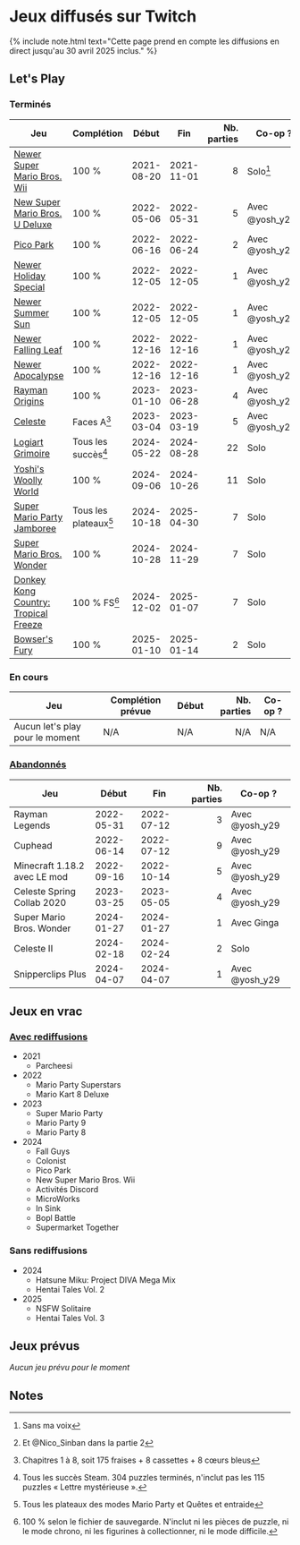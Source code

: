 # Jeux diffusés sur Twitch

{% include note.html text="Cette page prend en compte les diffusions en direct jusqu'au 30 avril 2025 inclus." %}

## Let's Play

### Terminés

| Jeu                                                                                                              | Complétion            | Début      | Fin        | Nb. parties | Co-op ?            |
| ---------------------------------------------------------------------------------------------------------------- | --------------------- | ---------- | ---------- | ----------: | ------------------ |
| [Newer Super Mario Bros. Wii](https://www.youtube.com/playlist?list=PLc3xBj1pKuhUJ3np-6_rJBOC4WWp9fPPg)          | 100 %                 | 2021-08-20 | 2021-11-01 |           8 | Solo[^1]           |
| [New Super Mario Bros. U Deluxe](https://www.youtube.com/playlist?list=PLc3xBj1pKuhX1mPp700oViCkVIYgMI8ip)       | 100 %                 | 2022-05-06 | 2022-05-31 |           5 | Avec @yosh_y29[^2] |
| [Pico Park](https://www.youtube.com/playlist?list=PLc3xBj1pKuhUbZav2XGORW4ocLutYJLlW)                            | 100 %                 | 2022-06-16 | 2022-06-24 |           2 | Avec @yosh_y29     |
| [Newer Holiday Special](https://youtu.be/U_nj9x56Cb4?t=0)                                                        | 100 %                 | 2022-12-05 | 2022-12-05 |           1 | Avec @yosh_y29     |
| [Newer Summer Sun](https://youtu.be/U_nj9x56Cb4?t=2374)                                                          | 100 %                 | 2022-12-05 | 2022-12-05 |           1 | Avec @yosh_y29     |
| [Newer Falling Leaf](https://youtu.be/My3iS3sf9rQ?t=0)                                                           | 100 %                 | 2022-12-16 | 2022-12-16 |           1 | Avec @yosh_y29     |
| [Newer Apocalypse](https://youtu.be/My3iS3sf9rQ?t=2547)                                                          | 100 %                 | 2022-12-16 | 2022-12-16 |           1 | Avec @yosh_y29     |
| [Rayman Origins](https://www.youtube.com/playlist?list=PLc3xBj1pKuhXvGqsz8eDP7a7raAS-D4nF)                       | 100 %                 | 2023-01-10 | 2023-06-28 |           4 | Avec @yosh_y29     |
| [Celeste](https://www.youtube.com/playlist?list=PLc3xBj1pKuhUK3VoVBHM4TM75dkeUu40Y)                              | Faces A[^3]           | 2023-03-04 | 2023-03-19 |           5 | Avec @yosh_y29     |
| [Logiart Grimoire](https://www.youtube.com/playlist?list=PLc3xBj1pKuhUY6_4Zbs8UPnxg7TWxaYXc)                     | Tous les succès[^4]   | 2024-05-22 | 2024-08-28 |          22 | Solo               |
| [Yoshi's Woolly World](https://www.youtube.com/playlist?list=PLc3xBj1pKuhV37A6mqJnBjC9h2g9_Dw3-)                 | 100 %                 | 2024-09-06 | 2024-10-26 |          11 | Solo               |
| [Super Mario Party Jamboree](https://www.youtube.com/playlist?list=PLc3xBj1pKuhVzJt-plfE2j0BxRzCOuhuZ)           | Tous les plateaux[^6] | 2024-10-18 | 2025-04-30 |           7 | Solo               |
| [Super Mario Bros. Wonder](https://www.youtube.com/playlist?list=PLc3xBj1pKuhUwjxcbKztqJWOExUngrJhG)             | 100 %                 | 2024-10-28 | 2024-11-29 |           7 | Solo               |
| [Donkey Kong Country: Tropical Freeze](https://www.youtube.com/playlist?list=PLc3xBj1pKuhXBvrzUQixMiqFMyYsPdvTJ) | 100 % FS[^5]          | 2024-12-02 | 2025-01-07 |           7 | Solo               |
| [Bowser's Fury](https://www.youtube.com/playlist?list=PLc3xBj1pKuhVHixhAuvPhYBdBYzW1nZKp)                        | 100 %                 | 2025-01-10 | 2025-01-14 |           2 | Solo               |

### En cours

| Jeu                                                                                                    | Complétion prévue | Début      | Nb. parties | Co-op ? |
| ------------------------------------------------------------------------------------------------------ | ----------------- | ---------- | ----------: | ------- |
| Aucun let's play pour le moment                                                                        | N/A               | N/A        |         N/A | N/A     |

### [Abandonnés](https://www.youtube.com/playlist?list=PLc3xBj1pKuhUQipyki9hos0mp-Ub3ZsUG)

| Jeu                          | Début      | Fin        | Nb. parties | Co-op ?        |
| ---------------------------- | ---------- | ---------- | ----------: | -------------- |
| Rayman Legends               | 2022-05-31 | 2022-07-12 |           3 | Avec @yosh_y29 |
| Cuphead                      | 2022-06-14 | 2022-07-12 |           9 | Avec @yosh_y29 |
| Minecraft 1.18.2 avec LE mod | 2022-09-16 | 2022-10-14 |           5 | Avec @yosh_y29 |
| Celeste Spring Collab 2020   | 2023-03-25 | 2023-05-05 |           4 | Avec @yosh_y29 |
| Super Mario Bros. Wonder     | 2024-01-27 | 2024-01-27 |           1 | Avec Ginga     |
| Celeste II                   | 2024-02-18 | 2024-02-24 |           2 | Solo           |
| Snipperclips Plus            | 2024-04-07 | 2024-04-07 |           1 | Avec @yosh_y29 |

## Jeux en vrac

### [Avec rediffusions](https://www.youtube.com/playlist?list=PLc3xBj1pKuhXQh4ZT7y6O1GZvTpLMzm2g)

- 2021
    - Parcheesi
- 2022
    - Mario Party Superstars
    - Mario Kart 8 Deluxe
- 2023
    - Super Mario Party
    - Mario Party 9
    - Mario Party 8
- 2024
    - Fall Guys
    - Colonist
    - Pico Park
    - New Super Mario Bros. Wii
    - Activités Discord
    - MicroWorks
    - In Sink
    - Bopl Battle
    - Supermarket Together

### Sans rediffusions

- 2024
    - Hatsune Miku: Project DIVA Mega Mix
    - Hentai Tales Vol. 2
- 2025
    - NSFW Solitaire
    - Hentai Tales Vol. 3

## Jeux prévus

*Aucun jeu prévu pour le moment*

## Notes

[^1]: Sans ma voix

[^2]: Et @Nico_Sinban dans la partie 2

[^3]: Chapitres 1 à 8, soit 175 fraises + 8 cassettes + 8 cœurs bleus

[^4]: Tous les succès Steam. 304 puzzles terminés, n'inclut pas les 115 puzzles « Lettre mystérieuse ».

[^5]: 100 % selon le fichier de sauvegarde. N'inclut ni les pièces de puzzle, ni le mode chrono, ni les figurines à collectionner, ni le mode difficile.

[^6]: Tous les plateaux des modes Mario Party et Quêtes et entraide